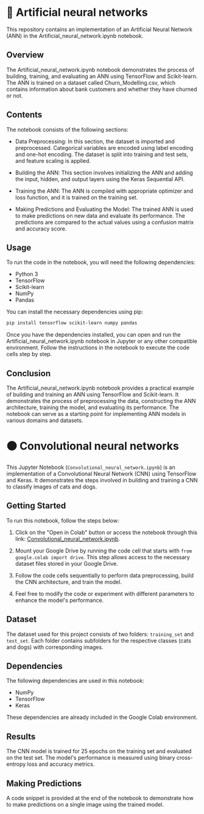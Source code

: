 # 🔴 Artificial neural networks

This repository contains an implementation of an Artificial Neural Network (ANN) in the Artificial_neural_network.ipynb notebook.

## Overview

The Artificial_neural_network.ipynb notebook demonstrates the process of building, training, and evaluating an ANN using TensorFlow and Scikit-learn. The ANN is trained on a dataset called Churn_Modelling.csv, which contains information about bank customers and whether they have churned or not.

## Contents

The notebook consists of the following sections:

- Data Preprocessing: In this section, the dataset is imported and preprocessed. Categorical variables are encoded using label encoding and one-hot encoding. The dataset is split into training and test sets, and feature scaling is applied.

- Building the ANN: This section involves initializing the ANN and adding the input, hidden, and output layers using the Keras Sequential API.

- Training the ANN: The ANN is compiled with appropriate optimizer and loss function, and it is trained on the training set.

- Making Predictions and Evaluating the Model: The trained ANN is used to make predictions on new data and evaluate its performance. The predictions are compared to the actual values using a confusion matrix and accuracy score.

## Usage

To run the code in the notebook, you will need the following dependencies:

- Python 3
- TensorFlow
- Scikit-learn
- NumPy
- Pandas

You can install the necessary dependencies using pip:

```bash
pip install tensorflow scikit-learn numpy pandas
```

Once you have the dependencies installed, you can open and run the Artificial_neural_network.ipynb notebook in Jupyter or any other compatible environment. Follow the instructions in the notebook to execute the code cells step by step.

## Conclusion

The Artificial_neural_network.ipynb notebook provides a practical example of building and training an ANN using TensorFlow and Scikit-learn. It demonstrates the process of preprocessing the data, constructing the ANN architecture, training the model, and evaluating its performance. The notebook can serve as a starting point for implementing ANN models in various domains and datasets.


# 🟠 Convolutional neural networks

This Jupyter Notebook (`Convolutional_neural_network.ipynb`) is an implementation of a Convolutional Neural Network (CNN) using TensorFlow and Keras. It demonstrates the steps involved in building and training a CNN to classify images of cats and dogs.

## Getting Started

To run this notebook, follow the steps below:

1. Click on the "Open in Colab" button or access the notebook through this link: [Convolutional_neural_network.ipynb](https://colab.research.google.com/drive/1_L_Gmm04f-J4a0MwOQrkVYfzhtdGypAS).

2. Mount your Google Drive by running the code cell that starts with `from google.colab import drive`. This step allows access to the necessary dataset files stored in your Google Drive.

3. Follow the code cells sequentially to perform data preprocessing, build the CNN architecture, and train the model.

4. Feel free to modify the code or experiment with different parameters to enhance the model's performance.

## Dataset

The dataset used for this project consists of two folders: `training_set` and `test_set`. Each folder contains subfolders for the respective classes (cats and dogs) with corresponding images.

## Dependencies

The following dependencies are used in this notebook:

- NumPy
- TensorFlow
- Keras

These dependencies are already included in the Google Colab environment.

## Results

The CNN model is trained for 25 epochs on the training set and evaluated on the test set. The model's performance is measured using binary cross-entropy loss and accuracy metrics.

## Making Predictions

A code snippet is provided at the end of the notebook to demonstrate how to make predictions on a single image using the trained model.